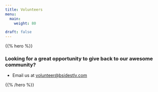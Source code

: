 ```yaml
---
title: Volunteers
menu:
  main:
    weight: 80

draft: false
---
```


{{% hero %}}

### Looking for a great opportunity to give back to our awesome community?

<!-- * [Sign-up as a BSidesTLV Volunteer](https://signup.com/client/invitation2/secure/1021981850041/false#/invitation)  -->

* Email us at volunteer@bsidestlv.com

{{% /hero %}}
